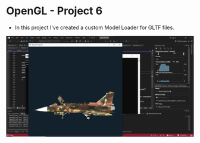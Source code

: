 # OpenGL - Project 6


* In this project I've created a custom Model Loader for GLTF files. 

![OpenGL Project 6 Output](0-Pictures_Videos/0-Loading-3D-models-using-custom-GLTF-Model-Loader.png)